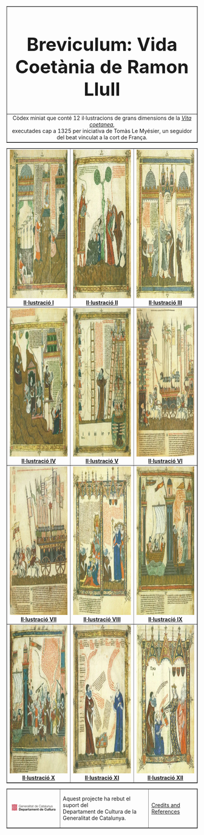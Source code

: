 <table border=1 cellspacing=0 cellpadding=0 style="width:100%;">
<tr>
<td>
<center>
<h1 style="font-size:5vw">Breviculum: Vida Coetània de Ramon Llull</h1>  
</center>
</td>
</tr>
<tr>
<td>
<center>
Còdex miniat que conté 12 il·lustracions de grans dimensions de la <i>
<a href="https://quisestlullus.narpan.net/vida-de-mestre-ramon">
Vita coetanea</a></i>,<br> executades cap a 1325 per iniciativa de Tomàs 
Le Myésier, un seguidor del beat vinculat a la cort de França.
</center>
</td>
</tr>
</table>
<table border=1 cellspacing=0 cellpadding=0 style="width:100%;">
<tr>
<td style="vertical-align: bottom;">
<center>
<a href="mini_01.html">
<img src="img/mini_01.jpg" style="width:391px;height:391px;"/>
<br><b>Il·lustració I</b>
</a>
</center>
</td>
<td style="vertical-align: bottom;">
<center>
<a href="mini_02.html">
<img src="img/mini_02.jpg" style="width:391px;height:391px;"/>
<br><b>Il·lustració II</b>
</a>
</center>
</td>
<td style="vertical-align: bottom;">
<center>
<a href="mini_03.html">
<img src="img/mini_03.jpg" style="width:391px;height:391px;"/>
<br><b>Il·lustració III</b>
</a>
</center>
</td>
</tr>
<tr>
<td style="vertical-align: bottom;">
<center>
<a href="mini_04.html">
<img src="img/mini_04.jpg" style="width:391px;height:391px;"/>
<br><b>Il·lustració IV</b>
</a>
</center>
</td>
<td style="vertical-align: bottom;">
<center>
<a href="mini_05.html">
<img src="img/mini_05.jpg" style="width:391px;height:391px;"/>
<br><b>Il·lustració V</b>
</a>
</center>
</td>
<td style="vertical-align: bottom;">
<center>
<a href="mini_06.html">
<img src="img/mini_06.jpg" style="width:391px;height:391px;"/>
<br><b>Il·lustració VI</b>
</a>
</center>
</td>
</tr>
<tr>
<td style="vertical-align: bottom;">
<center>
<a href="mini_07.html">
<img src="img/mini_07.jpg" style="width:391px;height:391px;"/>
<br><b>Il·lustració VII</b>
</a>
</center>
</td>
<td style="vertical-align: bottom;">
<center>
<a href="mini_08.html">
<img src="img/mini_08.jpg" style="width:391px;height:391px;"/>
<br><b>Il·lustració VIII</b>
</a>
</center>
</td>
<td style="vertical-align: bottom;">
<center>
<a href="mini_09.html">
<img src="img/mini_09.jpg" style="width:391px;height:391px;"/>
<br><b>Il·lustració IX</b>
</a>
</center>
</td>
</tr>
<tr>
<td style="vertical-align: bottom;">
<center>
<a href="mini_10.html">
<img src="img/mini_10.jpg" style="width:391px;height:391px;"/>
<br><b>Il·lustració X</b>
</a>
</center>
</td>
<td style="vertical-align: bottom;">
<center>
<a href="mini_11.html">
<img src="img/mini_11.jpg" style="width:391px;height:391px;"/>
<br><b>Il·lustració XI</b>
</a>
</center>
</td>
<td style="vertical-align: bottom;">
<center>
<a href="mini_12.html">
<img src="img/mini_12.jpg" style="width:391px;height:391px;"/>
<br><b>Il·lustració XII</b>
</a>
</center>
</td>
</tr>        
</table>
<table border=1 cellspacing=0 cellpadding=0 style="width:100%;">
<tr>
<td>
<img alt="Departament de Cultura de la Generalitat de Catalunya" 
src="img/dept-cultura.jpg"/>
</td>
<td>
<div class="breviculum-sponsor">                        
<p>Aquest projecte ha rebut el suport del<br>
Departament de Cultura de la Generalitat de Catalunya.</p>
</div>
</td>
<td>
<div class="breviculum-sponsor">                        
<a href="https://quisestlullus.narpan.net/breviculum/credits">
Credits and References</a>
</div>
</td>
</tr>
</table>
